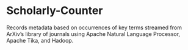 # Scholarly-Counter
Records metadata based on occurrences of key terms streamed from ArXiv’s library
of journals using Apache Natural Language Processor, Apache Tika, and Hadoop.
